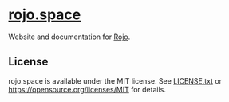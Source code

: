 # [rojo.space](https://rojo.space)
Website and documentation for [Rojo](https://github.com/Roblox/rojo).

## License
rojo.space is available under the MIT license. See [LICENSE.txt](LICENSE.txt) or <https://opensource.org/licenses/MIT> for details.